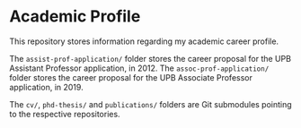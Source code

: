# Academic Profile

This repository stores information regarding my academic career profile.

The `assist-prof-application/` folder stores the career proposal for the UPB Assistant Professor application, in 2012.
The `assoc-prof-application/` folder stores the career proposal for the UPB Associate Professor application, in 2019.

The `cv/`, `phd-thesis/` and `publications/` folders are Git submodules pointing to the respective repositories.
